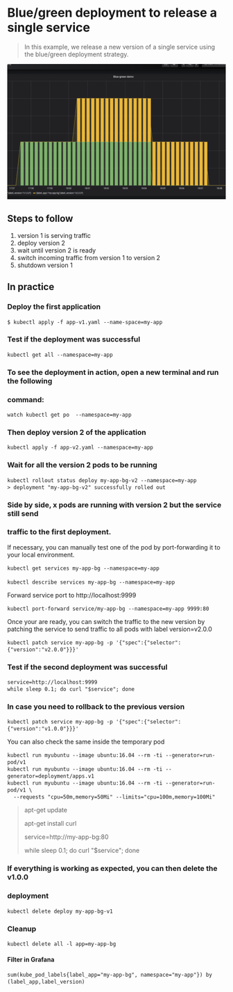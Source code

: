 Blue/green deployment to release a single service
=================================================

> In this example, we release a new version of a single service using the
blue/green deployment strategy.

![kubernetes ramped deployment](grafana-bluegreen.png)

## Steps to follow

1. version 1 is serving traffic
1. deploy version 2
1. wait until version 2 is ready
1. switch incoming traffic from version 1 to version 2
1. shutdown version 1

## In practice

### Deploy the first application

```cosnsole
$ kubectl apply -f app-v1.yaml --name-space=my-app
```

### Test if the deployment was successful
```console
kubectl get all --namespace=my-app
```

### To see the deployment in action, open a new terminal and run the following
### command:

```console
watch kubectl get po  --namespace=my-app
```

### Then deploy version 2 of the application

```console
kubectl apply -f app-v2.yaml --namespace=my-app
```

### Wait for all the version 2 pods to be running

```console
kubectl rollout status deploy my-app-bg-v2 --namespace=my-app
> deployment "my-app-bg-v2" successfully rolled out
```

### Side by side, x pods are running with version 2 but the service still send
### traffic to the first deployment.

If necessary, you can manually test one of the pod by port-forwarding it to
your local environment.

```console
kubectl get services my-app-bg --namespace=my-app

kubectl describe services my-app-bg --namespace=my-app

```
Forward service port to http://localhost:9999
```console
kubectl port-forward service/my-app-bg --namespace=my-app 9999:80
```

Once your are ready, you can switch the traffic to the new version by patching
the service to send traffic to all pods with label version=v2.0.0

```console
kubectl patch service my-app-bg -p '{"spec":{"selector":{"version":"v2.0.0"}}}'
```

### Test if the second deployment was successful

```console
service=http://localhost:9999
while sleep 0.1; do curl "$service"; done
```

### In case you need to rollback to the previous version

```console
kubectl patch service my-app-bg -p '{"spec":{"selector":{"version":"v1.0.0"}}}'
```

You can also check the same inside the temporary pod
```console
kubectl run myubuntu --image ubuntu:16.04 --rm -ti --generator=run-pod/v1
kubectl run myubuntu --image ubuntu:16.04 --rm -ti --generator=deployment/apps.v1
kubectl run myubuntu --image ubuntu:16.04 --rm -ti --generator=run-pod/v1 \
  --requests "cpu=50m,memory=50Mi" --limits="cpu=100m,memory=100Mi"
```
> apt-get update
>
> apt-get install curl
>
> service=http://my-app-bg:80
>
> while sleep 0.1; do curl "$service"; done

### If everything is working as expected, you can then delete the v1.0.0
### deployment

```console
kubectl delete deploy my-app-bg-v1
```

### Cleanup

```console
kubectl delete all -l app=my-app-bg
```




#### Filter in Grafana
```console
sum(kube_pod_labels{label_app="my-app-bg", namespace="my-app"}) by (label_app,label_version)
```